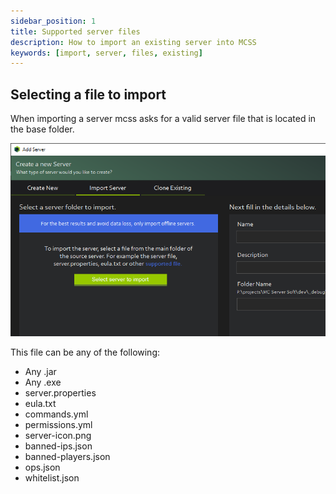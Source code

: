 ```yaml
---
sidebar_position: 1
title: Supported server files
description: How to import an existing server into MCSS
keywords: [import, server, files, existing]
---
```


## Selecting a file to import

When importing a server mcss asks for a valid server file that is located in the base folder.

![Upload file dialog on import server window](/img/docs/import-server/import_supported_file_dialog.png)

This file can be any of the following:

* Any .jar
* Any .exe
* server.properties
* eula.txt
* commands.yml
* permissions.yml
* server-icon.png
* banned-ips.json
* banned-players.json
* ops.json
* whitelist.json
